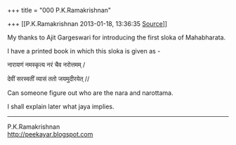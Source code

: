 +++
title = "000 P.K.Ramakrishnan"

+++
[[P.K.Ramakrishnan	2013-01-18, 13:36:35 [Source](https://groups.google.com/g/samskrita/c/4qUeZZcOMS0)]]



My thanks to Ajit Gargeswari for introducing the first sloka of Mahabharata.

  

I have a printed book in which this sloka is given as -

  

नारायणं नमस्कृत्य नरं चैव नरोत्तमम् /

देवीं सरस्वतीं व्यासं ततो जयमुदीरयेत् //

  

Can someone figure out who are the nara and narottama.

  

I shall explain later what jaya implies.

  



-----------------------------------  
P.K.Ramakrishnan  
<http://peekayar.blogspot.com>

